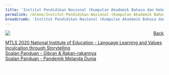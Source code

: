 ```yaml
---
title: 'Institut Pendidikan Nasional (Kumpulan Akademik Bahasa dan Kebudayaan Asia) '
permalink: /mlmoe/Institut-Pendidikan-Nasional-(Kumpulan Akademik Bahasa dan Kebudayaan Asia)/
breadcrumb: 'Institut Pendidikan Nasional (Kumpulan Akademik Bahasa dan Kebudayaan Asia)'
---
```

<a href="/gallery/pameran- bahasa- melayu-malay-language-exhibitions-e/community-partners/" style="float:right;">Back</a>
 <img src="/images/NIE-ML.jpg"> <br/>
 
<a href="/clmoe/MTLS 2020_National Institute of Education_Storytelling_Language Learning and Values Inculcation.pdf" download>MTLS 2020 National Institute of Education  -  Language Learning and Values Inculcation through Storytelling</a><br/>
<a href="/mlmoe/Soalan Panduan - Gibran _ Rakan-rakannya.pdf" download>Soalan Panduan - Gibran & Rakan-rakannya</a><br/>
<a href="/mlmoe/Soalan Panduan - Pandemik Melanda Dunia.pdf" download>Soalan Panduan - Pandemik Melanda Dunia</a>
<div class="btntop"><a href="#top" style="text-decoration:none;"><span style="color:white"><b>Top</b></span></a></div>
